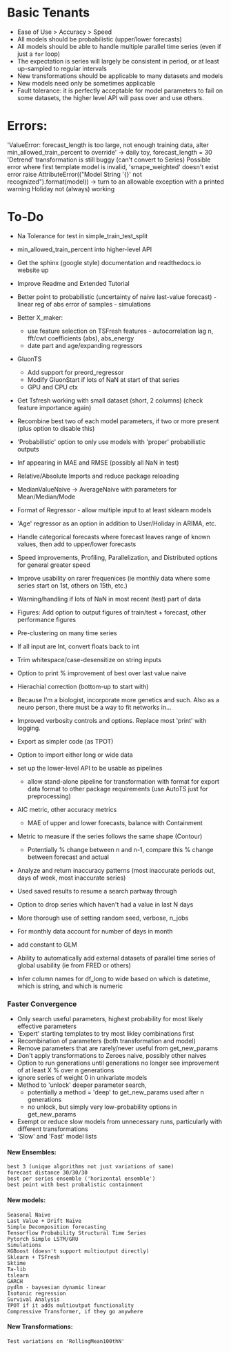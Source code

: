 # Basic Tenants
* Ease of Use > Accuracy > Speed
* All models should be probabilistic (upper/lower forecasts)
* All models should be able to handle multiple parallel time series (even if just a `for` loop)
* The expectation is series will largely be consistent in period, or at least up-sampled to regular intervals
* New transformations should be applicable to many datasets and models
* New models need only be sometimes applicable
* Fault tolerance: it is perfectly acceptable for model parameters to fail on some datasets, the higher level API will pass over and use others.

# Errors: 
'ValueError: forecast_length is too large, not enough training data, alter min_allowed_train_percent to override' -> daily toy, forecast_length = 30
'Detrend' transformation is still buggy (can't convert to Series)
Possible error where first template model is invalid, 'smape_weighted' doesn't exist error
raise AttributeError(("Model String '{}' not recognized").format(model)) -> turn to an allowable exception with a printed warning
Holiday not (always) working

# To-Do
* Na Tolerance for test in simple_train_test_split
* min_allowed_train_percent into higher-level API

* Get the sphinx (google style) documentation and readthedocs.io website up
* Improve Readme and Extended Tutorial
* Better point to probabilistic (uncertainty of naive last-value forecast) - linear reg of abs error of samples - simulations
* Better X_maker:
	* use feature selection on TSFresh features - autocorrelation lag n, fft/cwt coefficients (abs), abs_energy
	* date part and age/expanding regressors
* GluonTS
	* Add support for preord_regressor
	* Modify GluonStart if lots of NaN at start of that series
	* GPU and CPU ctx
* Get Tsfresh working with small dataset (short, 2 columns) (check feature importance again)
* Recombine best two of each model parameters, if two or more present (plus option to disable this)
* 'Probabilistic' option to only use models with 'proper' probabilistic outputs
* Inf appearing in MAE and RMSE (possibly all NaN in test)
* Relative/Absolute Imports and reduce package reloading
* MedianValueNaive -> AverageNaive with parameters for Mean/Median/Mode
* Format of Regressor - allow multiple input to at least sklearn models
* 'Age' regressor as an option in addition to User/Holiday in ARIMA, etc.
* Handle categorical forecasts where forecast leaves range of known values, then add to upper/lower forecasts
* Speed improvements, Profiling, Parallelization, and Distributed options for general greater speed
* Improve usability on rarer frequenices (ie monthly data where some series start on 1st, others on 15th, etc.)
* Warning/handling if lots of NaN in most recent (test) part of data
* Figures: Add option to output figures of train/test + forecast, other performance figures
* Pre-clustering on many time series
* If all input are Int, convert floats back to int
* Trim whitespace/case-desensitize on string inputs
* Option to print % improvement of best over last value naive
* Hierachial correction (bottom-up to start with)
* Because I'm a biologist, incorporate more genetics and such. Also as a neuro person, there must be a way to fit networks in...
* Improved verbosity controls and options. Replace most 'print' with logging.
* Export as simpler code (as TPOT)
* Option to import either long or wide data
* set up the lower-level API to be usable as pipelines
	* allow stand-alone pipeline for transformation with format for export data format to other package requirements (use AutoTS just for preprocessing)
* AIC metric, other accuracy metrics
	* MAE of upper and lower forecasts, balance with Containment
* Metric to measure if the series follows the same shape (Contour)
	* Potentially % change between n and n-1, compare this % change between forecast and actual
* Analyze and return inaccuracy patterns (most inaccurate periods out, days of week, most inaccurate series)
* Used saved results to resume a search partway through
* Option to drop series which haven't had a value in last N days
* More thorough use of setting random seed, verbose, n_jobs
* For monthly data account for number of days in month
* add constant to GLM
* Ability to automatically add external datasets of parallel time series of global usability (ie from FRED or others)
* Infer column names for df_long to wide based on which is datetime, which is string, and which is numeric

### Faster Convergence
* Only search useful parameters, highest probability for most likely effective parameters
* 'Expert' starting templates to try most likley combinations first
* Recombination of parameters (both transformation and model)
* Remove parameters that are rarely/never useful from get_new_params
* Don't apply transformations to Zeroes naive, possibly other naives
* Option to run generations until generations no longer see improvement of at least X % over n generations
* ignore series of weight 0 in univariate models
* Method to 'unlock' deeper parameter search, 
	* potentially a method = 'deep' to get_new_params used after n generations
	* no unlock, but simply very low-probability options in get_new_params
* Exempt or reduce slow models from unnecessary runs, particularly with different transformations
* 'Slow' and 'Fast' model lists

#### New Ensembles:
	best 3 (unique algorithms not just variations of same)
	forecast distance 30/30/30
	best per series ensemble ('horizontal ensemble')
	best point with best probalistic containment
#### New models:
	Seasonal Naive
	Last Value + Drift Naive
	Simple Decomposition forecasting
	Tensorflow Probability Structural Time Series
	Pytorch Simple LSTM/GRU
	Simulations
	XGBoost (doesn't support multioutput directly)
	Sklearn + TSFresh
	Sktime
	Ta-lib
	tslearn
	GARCH
	pydlm - baysesian dynamic linear
	Isotonic regression
	Survival Analysis
	TPOT if it adds multioutput functionality
	Compressive Transformer, if they go anywhere

#### New Transformations:
	Test variations on 'RollingMean100thN'
